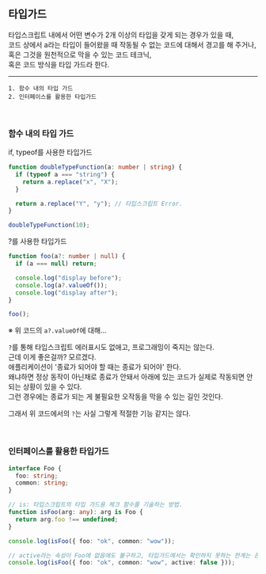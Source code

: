 ## 타입가드

타입스크립트 내에서 어떤 변수가 2개 이상의 타입을 갖게 되는 경우가 있을 때,<br />
코드 상에서 a라는 타입이 들어왔을 때 작동될 수 없는 코드에 대해서 경고를 해 주거나,<br />
혹은 그것을 원천적으로 막을 수 있는 코드 테크닉,<br />
혹은 코드 방식을 타입 가드라 한다.

---

```
1. 함수 내의 타입 가드
2. 인터페이스를 활용한 타입가드
```

<br />

### 함수 내의 타입 가드

if, typeof를 사용한 타입가드
```ts
function doubleTypeFunction(a: number | string) {
  if (typeof a === "string") {
    return a.replace("x", "X");
  }

  return a.replace("Y", "y"); // 타입스크립트 Error.
}

doubleTypeFunction(10);
```
?를 사용한 타입가드
```ts
function foo(a?: number | null) {
  if (a === null) return;

  console.log("display before");
  console.log(a?.valueOf());
  console.log("display after");
}

foo();
```

※ 위 코드의 `a?.valueOf`에 대해...

`?`를 통해 타입스크립트 에러표시도 없애고, 프로그래밍이 죽지는 않는다.<br />
근데 이게 좋은걸까? 모르겠다.<br />
애플리케이션이 '종료가 되어야 할 때는 종료가 되어야' 한다.<br />
왜냐하면 정상 동작이 아닌채로 종료가 안돼서 아래에 있는 코드가 실제로 작동되면 안 되는 상황이 있을 수 있다.<br />
그런 경우에는 종료가 되는 게 불필요한 오작동을 막을 수 있는 길인 것인다.

그래서 위 코드에서의 `?`는 사실 그렇게 적절한 기능 같지는 않다.

<br />

### 인터페이스를 활용한 타입가드

```ts
interface Foo {
  foo: string;
  common: string;
}

// is: 타입스크립트의 타입 가드용 체크 함수를 기술하는 방법.
function isFoo(arg: any): arg is Foo {
  return arg.foo !== undefined;
}

console.log(isFoo({ foo: "ok", common: "wow"));

// active라는 속성이 Foo에 없음애도 불구하고, 타입가드에서는 확인하지 못하는 한계는 존재한다.
console.log(isFoo({ foo: "ok", common: "wow", active: false }));
```
